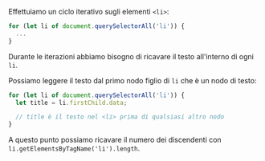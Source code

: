 Effettuiamo un ciclo iterativo sugli elementi `<li>`:

```js
for (let li of document.querySelectorAll('li')) {
  ...
}
```

Durante le iterazioni abbiamo bisogno di ricavare il testo all'interno di ogni `li`.

Possiamo leggere il testo dal primo nodo figlio di `li` che è un nodo di testo:

```js
for (let li of document.querySelectorAll('li')) {
  let title = li.firstChild.data;

  // title è il testo nel <li> prima di qualsiasi altro nodo
}
```

A questo punto possiamo ricavare il numero dei discendenti con `li.getElementsByTagName('li').length`.
